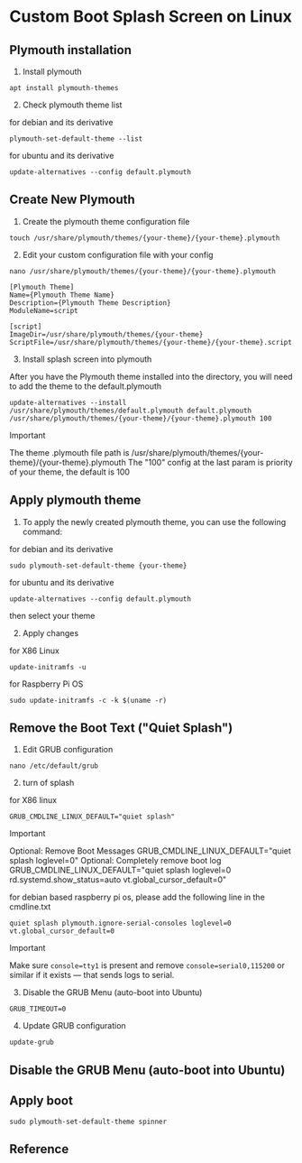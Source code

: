 # Custom Boot Splash Screen on Linux

## Plymouth installation

1. Install plymouth

```
apt install plymouth-themes
```

2. Check plymouth theme list

for debian and its derivative

```
plymouth-set-default-theme --list
```

for ubuntu and its derivative

```
update-alternatives --config default.plymouth
```

## Create New Plymouth

1. Create the plymouth theme configuration file

```
touch /usr/share/plymouth/themes/{your-theme}/{your-theme}.plymouth
```

2. Edit your custom configuration file with your config

```
nano /usr/share/plymouth/themes/{your-theme}/{your-theme}.plymouth
```

```
[Plymouth Theme]
Name={Plymouth Theme Name}
Description={Plymouth Theme Description}
ModuleName=script

[script]
ImageDir=/usr/share/plymouth/themes/{your-theme}
ScriptFile=/usr/share/plymouth/themes/{your-theme}/{your-theme}.script
```

3. Install splash screen into plymouth

After you have the Plymouth theme installed into the directory, you will need to add the theme to the default.plymouth

```
update-alternatives --install /usr/share/plymouth/themes/default.plymouth default.plymouth /usr/share/plymouth/themes/{your-theme}/{your-theme}.plymouth 100
```

> [!IMPORTANT]
>
> The theme .plymouth file path is /usr/share/plymouth/themes/{your-theme}/{your-theme}.plymouth
> The "100" config at the last param is priority of your theme, the default is 100

## Apply plymouth theme

1. To apply the newly created plymouth theme, you can use the following command:

for debian and its derivative

```
sudo plymouth-set-default-theme {your-theme}
```

for ubuntu and its derivative

```
update-alternatives --config default.plymouth
```

then select your theme

2. Apply changes

for X86 Linux

```
update-initramfs -u
```

for Raspberry Pi OS

```
sudo update-initramfs -c -k $(uname -r)
```

## Remove the Boot Text ("Quiet Splash")

1. Edit GRUB configuration

```
nano /etc/default/grub
```

2. turn of splash

for X86 linux

```
GRUB_CMDLINE_LINUX_DEFAULT="quiet splash"
```

> [!IMPORTANT]
>
> Optional: Remove Boot Messages
> GRUB_CMDLINE_LINUX_DEFAULT="quiet splash loglevel=0"
> Optional: Completely remove boot log
> GRUB_CMDLINE_LINUX_DEFAULT="quiet splash loglevel=0 rd.systemd.show_status=auto vt.global_cursor_default=0"

for debian based raspberry pi os, please add the following line in the cmdline.txt

```
quiet splash plymouth.ignore-serial-consoles loglevel=0 vt.global_cursor_default=0
```

> [!IMPORTANT]
>
> Make sure `console=tty1` is present and remove `console=serial0,115200` or similar if it exists — that sends logs to serial.

3. Disable the GRUB Menu (auto-boot into Ubuntu)

```
GRUB_TIMEOUT=0
```

4. Update GRUB configuration

```
update-grub
```

## Disable the GRUB Menu (auto-boot into Ubuntu)

## Apply boot

```
sudo plymouth-set-default-theme spinner
```

## Reference

[^1]: [**_How do I manually install Plymouth Theme?_** - by Bacchus](https://ubuntu-mate.community/t/how-do-i-manually-install-plymouth-theme/15924)
[^2]: [**_Plymouth_** - by Ubuntu Manual](https://manpages.ubuntu.com/manpages/focal/man1/plymouth.1.html)
[^3]: [**_Plymouth_** - by Ubuntu Wiki](https://wiki.ubuntu.com/Plymouth)
[^3]: [**_Plymouth Script_** - by Freedesktop](https://www.freedesktop.org/wiki/Software/Plymouth/Scripts/)

